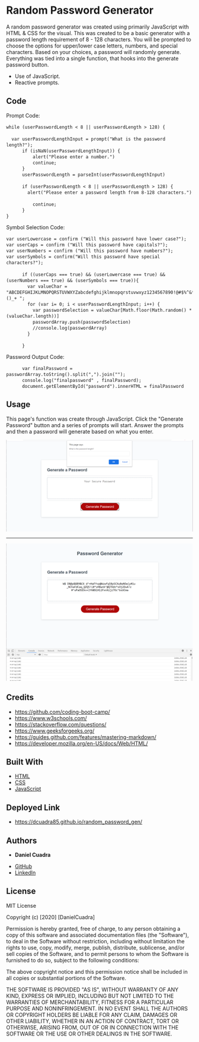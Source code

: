 # Random Password Generator

A random password generator was created using primarily JavaScript with HTML & CSS for the visual. This was created to be a basic generator with a password length requirement of 8 - 128 characters. You will be prompted to choose the options for upper/lower case letters, numbers, and special characters. Based on your choices, a password will randomly generate. Everything was tied into a single function, that hooks into the generate password button.

* Use of JavaScript.
* Reactive prompts.

## Code

Prompt Code:

```
while (userPasswordLength < 8 || userPasswordLength > 128) {

  var userPasswordLengthInput = prompt("What is the password length?");
      if (isNaN(userPasswordLengthInput)) {
          alert("Please enter a number.")
          continue;
      }
      userPasswordLength = parseInt(userPasswordLengthInput)

      if (userPasswordLength < 8 || userPasswordLength > 128) {
        alert("Please enter a password length from 8-128 characters.")

          continue;
      }
}
```

Symbol Selection Code:

```
var userLowercase = confirm ("Will this password have lower case?");
var userCaps = confirm ("Will this password have capitals?");
var userNumbers = confirm ("Will this password have numbers?");
var userSymbols = confirm("Will this password have special characters?");

      if ((userCaps === true) && (userLowercase === true) && (userNumbers === true) && (userSymbols === true)){
        var valueChar = "ABCDEFGHIJKLMNOPQRSTUVWXYZabcdefghijklmnopqrstuvwxyz1234567890!@#$%^&*()_+ ";
        for (var i= 0; i < userPasswordLengthInput; i++) {
          var passwordSelection = valueChar[Math.floor(Math.random() * (valueChar.length))]
          passwordArray.push(passwordSelection)
          //console.log(passwordArray)
        }

      }
```

Password Output Code:

```
      var finalPassword = passwordArray.toString().split(",").join("");
      console.log("finalpassword" , finalPassword);
      document.getElementById("password").innerHTML = finalPassword
```
## Usage

This page's function was create through JavaScript. Click the "Generate Password" button and a series of prompts will start. Answer the prompts and then a password will generate based on what you enter. 

<img src="./Assets/pwpromptexample.png">

---

<img src="./Assets/passwordexample.png">


## Credits

* https://github.com/coding-boot-camp/
* https://www.w3schools.com/
* https://stackoverflow.com/questions/
* https://www.geeksforgeeks.org/
* https://guides.github.com/features/mastering-markdown/
* https://developer.mozilla.org/en-US/docs/Web/HTML/


## Built With

* [HTML](https://developer.mozilla.org/en-US/docs/Web/HTML)
* [CSS](https://developer.mozilla.org/en-US/docs/Web/CSS)
* [JavaScript](https://developer.mozilla.org/en-US/docs/Web/JavaScript)

## Deployed Link

* https://dcuadra85.github.io/random_password_gen/


## Authors

* **Daniel Cuadra** 

- [GitHub](https://github.com/DCuadra85)
- [LinkedIn](https://www.linkedin.com/in/daniel-cuadra-3705aa39/)


## License

MIT License

Copyright (c) [2020] [DanielCuadra]

Permission is hereby granted, free of charge, to any person obtaining a copy
of this software and associated documentation files (the "Software"), to deal
in the Software without restriction, including without limitation the rights
to use, copy, modify, merge, publish, distribute, sublicense, and/or sell
copies of the Software, and to permit persons to whom the Software is
furnished to do so, subject to the following conditions:

The above copyright notice and this permission notice shall be included in all
copies or substantial portions of the Software.

THE SOFTWARE IS PROVIDED "AS IS", WITHOUT WARRANTY OF ANY KIND, EXPRESS OR
IMPLIED, INCLUDING BUT NOT LIMITED TO THE WARRANTIES OF MERCHANTABILITY,
FITNESS FOR A PARTICULAR PURPOSE AND NONINFRINGEMENT. IN NO EVENT SHALL THE
AUTHORS OR COPYRIGHT HOLDERS BE LIABLE FOR ANY CLAIM, DAMAGES OR OTHER
LIABILITY, WHETHER IN AN ACTION OF CONTRACT, TORT OR OTHERWISE, ARISING FROM,
OUT OF OR IN CONNECTION WITH THE SOFTWARE OR THE USE OR OTHER DEALINGS IN THE
SOFTWARE.